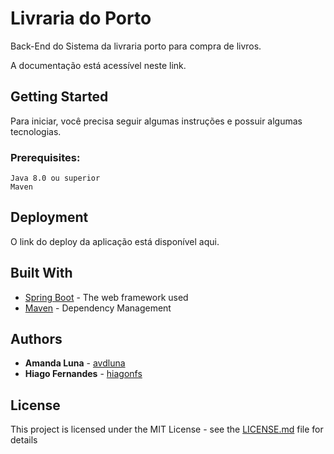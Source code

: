 # Livraria do Porto

Back-End do Sistema da livraria porto para compra de livros.

A documentação está acessível neste link.

## Getting Started

Para iniciar, você precisa seguir algumas instruções e possuir algumas tecnologias.

### Prerequisites:

```
Java 8.0 ou superior
Maven
```

## Deployment

O link do deploy da aplicação está disponível aqui.

## Built With

* [Spring Boot](https://spring.io/projects/spring-boot) - The web framework used
* [Maven](https://maven.apache.org/) - Dependency Management

## Authors

* **Amanda Luna** - [avdluna](https://github.com/avdluna)
* **Hiago Fernandes** - [hiagonfs](https://github.com/hiagonfs)

## License

This project is licensed under the MIT License - see the [LICENSE.md](LICENSE.md) file for details


